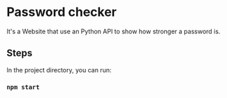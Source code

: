 # Password checker

It's a Website that use an Python API to show how stronger a password is.

## Steps

In the project directory, you can run:

### `npm start`


